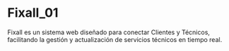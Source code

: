 # Fixall_01
Fixall es un sistema web diseñado para conectar Clientes y Técnicos, facilitando la gestión y actualización de servicios técnicos en tiempo real.
